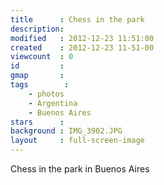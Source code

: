```yaml
---
title      : Chess in the park
description: 
modified   : 2012-12-23 11:51:00
created    : 2012-12-23 11-51-00
viewcount  : 0
id         : 
gmap       : 
tags        :
    - photos
    - Argentina
    - Buenos Aires
stars      : 
background : IMG_3902.JPG
layout     : full-screen-image
---
```


Chess in the park in Buenos Aires
